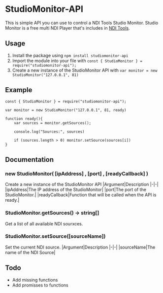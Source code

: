 # StudioMonitor-API
This is simple API you can use to control a NDI Tools Studio Monitor. Studio Monitor is a free multi NDI Player that's includes in [NDI Tools](https://ndi.tv/tools/).

## Usage
1. Install the package using `npm install studiomonitor-api`
2. Import the module into your file with `const { StudioMonitor } = require("studiomonitor-api");`
3. Create a new instance of the StudioMonitor API with `var monitor = new StudioMonitor("127.0.0.1", 81)`

## Example
````
const { StudioMonitor } = require("studiomonitor-api");

var monitor = new StudioMonitor("127.0.0.1", 81, ready)

function ready(){
    var sources = monitor.getSources();

    console.log("Sources:", sources)

    if (sources.length > 0) monitor.setSource(sources[i])
}
````

## Documentation
### new StudioMonitor( [ipAddress] , [port] , [readyCallback] ) 
Create a new instance of the StudioMonitor API
|Argument|Description
|-|-|
|ipAddress|The IP address of the StudioMonitor|
|port|The port of the StudioMonitor.|
|readyCallback|Function that will be called when the API is ready.|

### StudioMonitor.getSources() -> string[]
Get a list of all available NDI sourxces.

### StudioMonitor.setSource([sourceName])
Set the current NDI source.
|Argument|Description
|-|-|
|sourceName|The name of the NDI Source|


## Todo
* Add missing functions
* Add promisses to functions